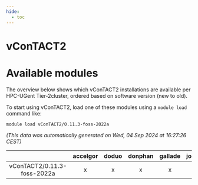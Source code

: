 ```yaml
---
hide:
  - toc
---
```


vConTACT2
=========

# Available modules


The overview below shows which vConTACT2 installations are available per HPC-UGent Tier-2cluster, ordered based on software version (new to old).

To start using vConTACT2, load one of these modules using a `module load` command like:

```shell
module load vConTACT2/0.11.3-foss-2022a
```

*(This data was automatically generated on Wed, 04 Sep 2024 at 16:27:26 CEST)*  

| |accelgor|doduo|donphan|gallade|joltik|shinx|skitty|
| :---: | :---: | :---: | :---: | :---: | :---: | :---: | :---: |
|vConTACT2/0.11.3-foss-2022a|x|x|x|x|x|-|x|
